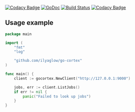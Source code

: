 [![Codacy Badge](https://api.codacy.com/project/badge/Grade/1d131300c6864599b5335f2439b7e2d4)](https://www.codacy.com/app/ilyaglow/go-cortex?utm_source=github.com&utm_medium=referral&utm_content=ilyaglow/go-cortex&utm_campaign=badger)
[![GoDoc](https://godoc.org/github.com/ilyaglow/go-cortex?status.svg)](http://godoc.org/github.com/ilyaglow/go-cortex)
[![Build Status](https://travis-ci.org/ilyaglow/go-cortex.svg?branch=master)](https://travis-ci.org/ilyaglow/go-cortex)
[![Codacy Badge](https://api.codacy.com/project/badge/Grade/1d131300c6864599b5335f2439b7e2d4)](https://www.codacy.com/app/ilyaglow/go-cortex?utm_source=github.com&amp;utm_medium=referral&amp;utm_content=ilyaglow/go-cortex&amp;utm_campaign=Badge_Grade)

## Usage example

```go
package main

import (
	"fmt"
	"log"

	"github.com/ilyaglow/go-cortex"
)

func main() {
	client := gocortex.NewClient("http://127.0.0.1:9000")

	jobs, err := client.ListJobs()
	if err != nil {
		panic("Failed to look up jobs")
	}
}
```
